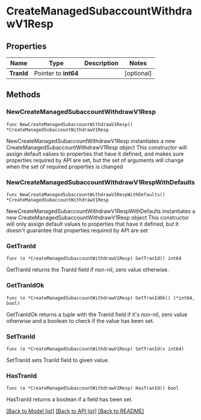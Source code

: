 # CreateManagedSubaccountWithdrawV1Resp

## Properties

Name | Type | Description | Notes
------------ | ------------- | ------------- | -------------
**TranId** | Pointer to **int64** |  | [optional] 

## Methods

### NewCreateManagedSubaccountWithdrawV1Resp

`func NewCreateManagedSubaccountWithdrawV1Resp() *CreateManagedSubaccountWithdrawV1Resp`

NewCreateManagedSubaccountWithdrawV1Resp instantiates a new CreateManagedSubaccountWithdrawV1Resp object
This constructor will assign default values to properties that have it defined,
and makes sure properties required by API are set, but the set of arguments
will change when the set of required properties is changed

### NewCreateManagedSubaccountWithdrawV1RespWithDefaults

`func NewCreateManagedSubaccountWithdrawV1RespWithDefaults() *CreateManagedSubaccountWithdrawV1Resp`

NewCreateManagedSubaccountWithdrawV1RespWithDefaults instantiates a new CreateManagedSubaccountWithdrawV1Resp object
This constructor will only assign default values to properties that have it defined,
but it doesn't guarantee that properties required by API are set

### GetTranId

`func (o *CreateManagedSubaccountWithdrawV1Resp) GetTranId() int64`

GetTranId returns the TranId field if non-nil, zero value otherwise.

### GetTranIdOk

`func (o *CreateManagedSubaccountWithdrawV1Resp) GetTranIdOk() (*int64, bool)`

GetTranIdOk returns a tuple with the TranId field if it's non-nil, zero value otherwise
and a boolean to check if the value has been set.

### SetTranId

`func (o *CreateManagedSubaccountWithdrawV1Resp) SetTranId(v int64)`

SetTranId sets TranId field to given value.

### HasTranId

`func (o *CreateManagedSubaccountWithdrawV1Resp) HasTranId() bool`

HasTranId returns a boolean if a field has been set.


[[Back to Model list]](../README.md#documentation-for-models) [[Back to API list]](../README.md#documentation-for-api-endpoints) [[Back to README]](../README.md)


